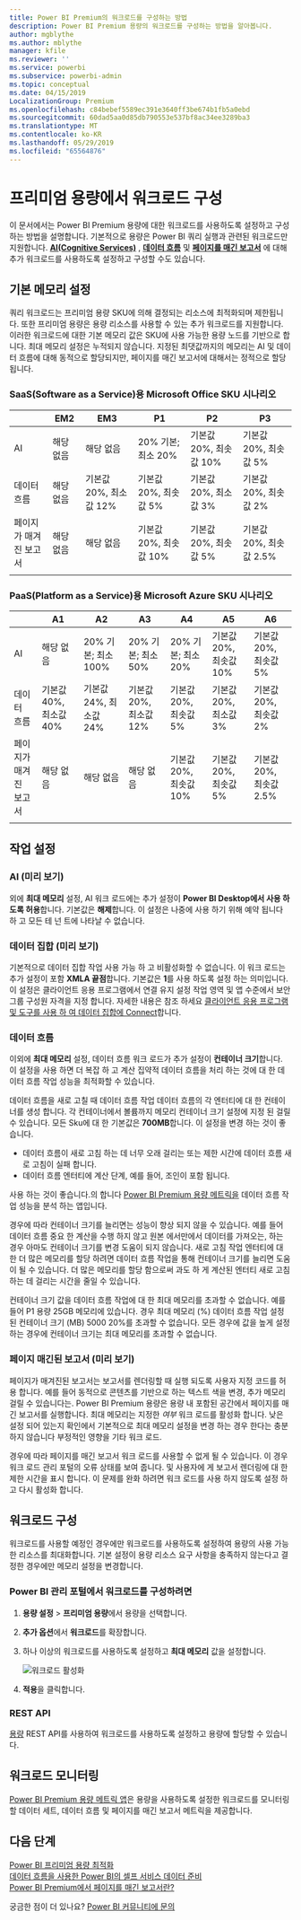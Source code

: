 ```yaml
---
title: Power BI Premium의 워크로드를 구성하는 방법
description: Power BI Premium 용량의 워크로드를 구성하는 방법을 알아봅니다.
author: mgblythe
ms.author: mblythe
manager: kfile
ms.reviewer: ''
ms.service: powerbi
ms.subservice: powerbi-admin
ms.topic: conceptual
ms.date: 04/15/2019
LocalizationGroup: Premium
ms.openlocfilehash: c84bebef5589ec391e3640ff3be674b1fb5a0ebd
ms.sourcegitcommit: 60dad5aa0d85db790553e537bf8ac34ee3289ba3
ms.translationtype: MT
ms.contentlocale: ko-KR
ms.lasthandoff: 05/29/2019
ms.locfileid: "65564876"
---
```

# <a name="configure-workloads-in-a-premium-capacity"></a>프리미엄 용량에서 워크로드 구성

이 문서에서는 Power BI Premium 용량에 대한 워크로드를 사용하도록 설정하고 구성하는 방법을 설명합니다. 기본적으로 용량은 Power BI 쿼리 실행과 관련된 워크로드만 지원합니다. **[AI(Cognitive Services)](service-cognitive-services.md)** , **[데이터 흐름](service-dataflows-overview.md#dataflow-capabilities-on-power-bi-premium)** 및 **[페이지를 매긴 보고서](paginated-reports-save-to-power-bi-service.md)** 에 대해 추가 워크로드를 사용하도록 설정하고 구성할 수도 있습니다.

## <a name="default-memory-settings"></a>기본 메모리 설정

쿼리 워크로드는 프리미엄 용량 SKU에 의해 결정되는 리소스에 최적화되며 제한됩니다. 또한 프리미엄 용량은 용량 리소스를 사용할 수 있는 추가 워크로드를 지원합니다. 이러한 워크로드에 대한 기본 메모리 값은 SKU에 사용 가능한 용량 노드를 기반으로 합니다. 최대 메모리 설정은 누적되지 않습니다. 지정된 최댓값까지의 메모리는 AI 및 데이터 흐름에 대해 동적으로 할당되지만, 페이지를 매긴 보고서에 대해서는 정적으로 할당됩니다. 

### <a name="microsoft-office-skus-for-software-as-a-service-saas-scenarios"></a>SaaS(Software as a Service)용 Microsoft Office SKU 시나리오

|                     | EM2                      | EM3                       | P1                      | P2                       | P3                       |
|---------------------|--------------------------|--------------------------|-------------------------|--------------------------|--------------------------|
| AI | 해당 없음 | 해당 없음 | 20% 기본; 최소 20% | 기본값 20%, 최솟값 10% | 기본값 20%, 최솟값 5% |
| 데이터 흐름 | 해당 없음 |기본값 20%, 최소값 12%  | 기본값 20%, 최솟값 5%  | 기본값 20%, 최소값 3% | 기본값 20%, 최솟값 2%  |
| 페이지가 매겨진 보고서 | 해당 없음 |해당 없음 | 기본값 20%, 최솟값 10% | 기본값 20%, 최솟값 5% | 기본값 20%, 최솟값 2.5% |
| | | | | | |

### <a name="microsoft-azure-skus-for-platform-as-a-service-paas-scenarios"></a>PaaS(Platform as a Service)용 Microsoft Azure SKU 시나리오

|                  | A1                       | A2                       | A3                      | A4                       | A5                      | A6                        |
|-------------------|--------------------------|--------------------------|-------------------------|--------------------------|-------------------------|---------------------------|
| AI | 해당 없음                      | 20% 기본; 최소 100%                     | 20% 기본; 최소 50%                     | 20% 기본; 최소 20% | 기본값 20%, 최솟값 10% | 기본값 20%, 최솟값 5% |
| 데이터 흐름         | 기본값 40%, 최소값 40% | 기본값 24%, 최소값 24% | 기본값 20%, 최소값 12% | 기본값 20%, 최솟값 5%  | 기본값 20%, 최소값 3% | 기본값 20%, 최솟값 2%   |
| 페이지가 매겨진 보고서 | 해당 없음                      | 해당 없음                      | 해당 없음                     | 기본값 20%, 최솟값 10% | 기본값 20%, 최솟값 5% | 기본값 20%, 최솟값 2.5% |
| | | | | | |

## <a name="workload-settings"></a>작업 설정

### <a name="ai-preview"></a>AI (미리 보기)

외에 **최대 메모리** 설정, AI 워크 로드에는 추가 설정이 **Power BI Desktop에서 사용 하도록 허용**합니다. 기본값은 **해제**합니다. 이 설정은 나중에 사용 하기 위해 예약 됩니다 하 고 모든 테 넌 트에 나타날 수 없습니다.

### <a name="datasets-preview"></a>데이터 집합 (미리 보기)

기본적으로 데이터 집합 작업 사용 가능 하 고 비활성화할 수 없습니다. 이 워크 로드는 추가 설정이 포함 **XMLA 끝점**합니다. 기본값은 **1**를 사용 하도록 설정 하는 의미입니다. 이 설정은 클라이언트 응용 프로그램에서 연결 유지 설정 작업 영역 및 앱 수준에서 보안 그룹 구성원 자격을 지정 합니다. 자세한 내용은 참조 하세요 [클라이언트 응용 프로그램 및 도구를 사용 하 여 데이터 집합에 Connect](service-premium-connect-tools.md)합니다.

### <a name="dataflows"></a>데이터 흐름

이외에 **최대 메모리** 설정, 데이터 흐름 워크 로드가 추가 설정이 **컨테이너 크기**합니다. 이 설정을 사용 하면 더 복잡 하 고 계산 집약적 데이터 흐름을 처리 하는 것에 대 한 데이터 흐름 작업 성능을 최적화할 수 있습니다.

데이터 흐름을 새로 고칠 때 데이터 흐름 작업 데이터 흐름의 각 엔터티에 대 한 컨테이너를 생성 합니다. 각 컨테이너에서 볼륨까지 메모리 컨테이너 크기 설정에 지정 된 걸릴 수 있습니다. 모든 Sku에 대 한 기본값은 **700MB**합니다. 이 설정을 변경 하는 것이 좋습니다.

- 데이터 흐름이 새로 고침 하는 데 너무 오래 걸리는 또는 제한 시간에 데이터 흐름 새로 고침이 실패 합니다.
- 데이터 흐름 엔터티에 계산 단계, 예를 들어, 조인이 포함 됩니다.  

사용 하는 것이 좋습니다.의 합니다 [Power BI Premium 용량 메트릭을](service-admin-premium-monitor-capacity.md) 데이터 흐름 작업 성능을 분석 하는 앱입니다. 

경우에 따라 컨테이너 크기를 늘리면는 성능이 향상 되지 않을 수 있습니다. 예를 들어 데이터 흐름 중요 한 계산을 수행 하지 않고 원본 에서만에서 데이터를 가져오는, 하는 경우 아마도 컨테이너 크기를 변경 도움이 되지 않습니다. 새로 고침 작업 엔터티에 대 한 더 많은 메모리를 할당 하려면 데이터 흐름 작업을 통해 컨테이너 크기를 늘리면 도움이 될 수 있습니다. 더 많은 메모리를 할당 함으로써 과도 하 게 계산된 엔터티 새로 고침 하는 데 걸리는 시간을 줄일 수 있습니다. 

컨테이너 크기 값을 데이터 흐름 작업에 대 한 최대 메모리를 초과할 수 없습니다. 예를 들어 P1 용량 25GB 메모리에 있습니다. 경우 최대 메모리 (%) 데이터 흐름 작업 설정 된 컨테이너 크기 (MB) 5000 20%를 초과할 수 없습니다. 모든 경우에 값을 높게 설정 하는 경우에 컨테이너 크기는 최대 메모리를 초과할 수 없습니다. 

### <a name="paginated-reports-preview"></a>페이지 매긴된 보고서 (미리 보기)

페이지가 매겨진된 보고서는 보고서를 렌더링할 때 실행 되도록 사용자 지정 코드를 허용 합니다. 예를 들어 동적으로 콘텐츠를 기반으로 하는 텍스트 색을 변경, 추가 메모리 걸릴 수 있습니다는. Power BI Premium 용량은 용량 내 포함된 공간에서 페이지를 매긴 보고서를 실행합니다. 최대 메모리는 지정한 *여부* 워크 로드를 활성화 합니다. 낮은 설정 되어 있는지 확인에서 기본적으로 최대 메모리 설정을 변경 하는 경우 한다는 충분 하지 않습니다 부정적인 영향을 기타 워크 로드.

경우에 따라 페이지를 매긴 보고서 워크 로드를 사용할 수 없게 될 수 있습니다. 이 경우 워크 로드 관리 포털의 오류 상태를 보여 줍니다. 및 사용자에 게 보고서 렌더링에 대 한 제한 시간을 표시 합니다. 이 문제를 완화 하려면 워크 로드를 사용 하지 않도록 설정 하 고 다시 활성화 합니다.

## <a name="configure-workloads"></a>워크로드 구성

워크로드를 사용할 예정인 경우에만 워크로드를 사용하도록 설정하여 용량의 사용 가능한 리소스를 최대화합니다. 기본 설정이 용량 리소스 요구 사항을 충족하지 않는다고 결정한 경우에만 메모리 설정을 변경합니다.  

### <a name="to-configure-workloads-in-the-power-bi-admin-portal"></a>Power BI 관리 포털에서 워크로드를 구성하려면

1. **용량 설정** > **프리미엄 용량**에서 용량을 선택합니다.

1. **추가 옵션**에서 **워크로드**를 확장합니다.

1. 하나 이상의 워크로드를 사용하도록 설정하고 **최대 메모리** 값을 설정합니다.   

    
    ![워크로드 활성화](media/service-admin-premium-workloads/admin-portal-workloads.png)

1. **적용**을 클릭합니다.

### <a name="rest-api"></a>REST API

[용량](https://docs.microsoft.com/rest/api/power-bi/capacities) REST API를 사용하여 워크로드를 사용하도록 설정하고 용량에 할당할 수 있습니다.

## <a name="monitoring-workloads"></a>워크로드 모니터링

[Power BI Premium 용량 메트릭 앱](service-admin-premium-monitor-capacity.md)은 용량을 사용하도록 설정한 워크로드를 모니터링할 데이터 세트, 데이터 흐름 및 페이지를 매긴 보고서 메트릭을 제공합니다. 

## <a name="next-steps"></a>다음 단계

[Power BI 프리미엄 용량 최적화](service-premium-capacity-optimize.md)     
[데이터 흐름을 사용한 Power BI의 셀프 서비스 데이터 준비](service-dataflows-overview.md)   
[Power BI Premium에서 페이지를 매긴 보고서란?](paginated-reports-report-builder-power-bi.md)   

궁금한 점이 더 있나요? [Power BI 커뮤니티에 문의](http://community.powerbi.com/)